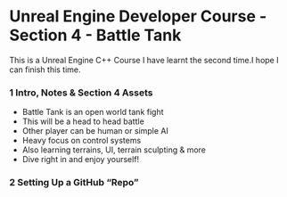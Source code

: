 ﻿# Unreal Engine Developer Course - Section 4 - Battle Tank

This is a Unreal Engine C++ Course I have learnt the second time.I hope I can finish this time.

### 1 Intro, Notes & Section 4 Assets ###
+ Battle Tank is an open world tank fight
+ This will be a head to head battle
+ Other player can be human or simple AI
+ Heavy focus on control systems
+ Also learning terrains, UI, terrain sculpting & more
+ Dive right in and enjoy yourself!

### 2  Setting Up a GitHub “Repo” ###



